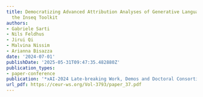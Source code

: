 ```yaml
---
title: Democratizing Advanced Attribution Analyses of Generative Language Models with
  the Inseq Toolkit
authors:
- Gabriele Sarti
- Nils Feldhus
- Jirui Qi
- Malvina Nissim
- Arianna Bisazza
date: '2024-07-01'
publishDate: '2025-05-31T09:47:35.482880Z'
publication_types:
- paper-conference
publication: '*xAI-2024 Late-breaking Work, Demos and Doctoral Consortium Joint Proceedings*'
url_pdf: https://ceur-ws.org/Vol-3793/paper_37.pdf
---
```


